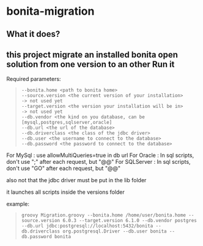 
bonita-migration
=================
What it does?
-------------
this project migrate an installed bonita open solution from one version to an other
Run it
------
Required parameters:
>     --bonita.home <path to bonita home>
>     --source.version <the current version of your installation>     -> not used yet
>     --target.version <the version your installation will be in>     -> not used yet
>     --db.vendor <the kind on you database, can be [mysql,postgres,sqlserver,oracle]
>     --db.url <the url of the database>
>     --db.driverclass <the class of the jdbc driver>
>     --db.user <the username to connect to the database>
>     --db.password <the password to connect to the database>

For MySql : use allowMultiQueries=true in db url
For Oracle :  In sql scripts, don't use ";" after each request, but "@@"
For SQLServer :  In sql scripts, don't use "GO" after each request, but "@@"

also not that the jdbc driver must be put in the lib folder

it launches all scripts inside the versions folder


example:
>     groovy Migration.groovy --bonita.home /home/user/bonita.home --source.version 6.0.3 --target.version 6.1.0 --db.vendor postgres --db.url jdbc:postgresql://localhost:5432/bonita --db.driverclass org.postgresql.Driver --db.user bonita --db.password bonita
